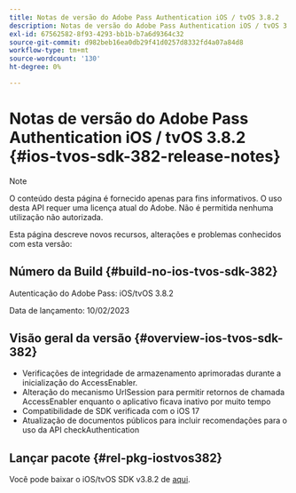 ```yaml
---
title: Notas de versão do Adobe Pass Authentication iOS / tvOS 3.8.2
description: Notas de versão do Adobe Pass Authentication iOS / tvOS 3.8.2
exl-id: 67562582-8f93-4293-bb1b-b7a6d9364c32
source-git-commit: d982beb16ea0db29f41d0257d8332fd4a07a84d8
workflow-type: tm+mt
source-wordcount: '130'
ht-degree: 0%

---
```


# Notas de versão do Adobe Pass Authentication iOS / tvOS 3.8.2 {#ios-tvos-sdk-382-release-notes}

>[!NOTE]
>
>O conteúdo desta página é fornecido apenas para fins informativos. O uso desta API requer uma licença atual do Adobe. Não é permitida nenhuma utilização não autorizada.

Esta página descreve novos recursos, alterações e problemas conhecidos com esta versão:

## Número da Build {#build-no-ios-tvos-sdk-382}

Autenticação do Adobe Pass: iOS/tvOS 3.8.2

Data de lançamento: 10/02/2023



## Visão geral da versão {#overview-ios-tvos-sdk-382}

* Verificações de integridade de armazenamento aprimoradas durante a inicialização do AccessEnabler.
* Alteração do mecanismo UrlSession para permitir retornos de chamada AccessEnabler enquanto o aplicativo ficava inativo por muito tempo
* Compatibilidade de SDK verificada com o iOS 17
* Atualização de documentos públicos para incluir recomendações para o uso da API checkAuthentication


## Lançar pacote {#rel-pkg-iostvos382}

Você pode baixar o iOS/tvOS SDK v3.8.2 de [aqui](https://tve.zendesk.com/hc/en-us/articles/204963209-iOS-tvOS-Native-AccessEnabler-Library).
